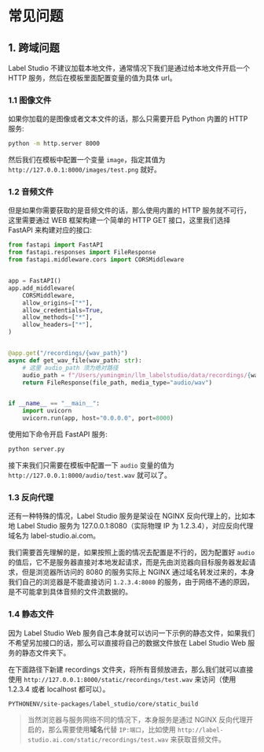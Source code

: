 # 常见问题

<show-structure for="chapter,procedure" depth="2"/>

## 1. 跨域问题

Label Studio 不建议加载本地文件，通常情况下我们是通过给本地文件开启一个 HTTP 服务，然后在模板里面配置变量的值为具体 url。

### 1.1 图像文件

如果你加载的是图像或者文本文件的话，那么只需要开启 Python 内置的 HTTP 服务:

```Bash
python -m http.server 8000
```

然后我们在模板中配置一个变量 `image`，指定其值为 `http://127.0.0.1:8000/images/test.png` 就好。

### 1.2 音频文件

但是如果你需要获取的是音频文件的话，那么使用内置的 HTTP 服务就不可行，这里需要通过 WEB 框架构建一个简单的 HTTP GET 接口，这里我们选择 FastAPI 来构建对应的接口:

```Python
from fastapi import FastAPI
from fastapi.responses import FileResponse
from fastapi.middleware.cors import CORSMiddleware


app = FastAPI()
app.add_middleware(
    CORSMiddleware,
    allow_origins=["*"],
    allow_credentials=True,
    allow_methods=["*"],
    allow_headers=["*"],
)


@app.get("/recordings/{wav_path}")
async def get_wav_file(wav_path: str):
    # 这里 audio_path 须为绝对路径
    audio_path = f"/Users/yumingmin/llm_labelstudio/data/recordings/{wav_path}"
    return FileResponse(file_path, media_type="audio/wav")


if __name__ == "__main__":
    import uvicorn
    uvicorn.run(app, host="0.0.0.0", port=8000)
```

使用如下命令开启 FastAPI 服务:

```Bash
python server.py
```

接下来我们只需要在模板中配置一下 `audio` 变量的值为 `http://127.0.0.1:8000/audio/test.wav` 就可以了。

### 1.3 反向代理

还有一种特殊的情况，Label Studio 服务是架设在 NGINX 反向代理上的，比如本地 Label Studio 服务为 127.0.0.1:8080（实际物理 IP 为 1.2.3.4），对应反向代理域名为 label-studio.ai.com。

我们需要首先理解的是，如果按照上面的情况去配置是不行的，因为配置好 `audio` 的值后，它不是服务器直接对本地发起请求，而是先由浏览器向目标服务器发起请求，但是浏览器所访问的 8080 的服务实际上 NGINX 通过域名转发过来的，本身我们自己的浏览器是不能直接访问 `1.2.3.4:8080` 的服务，由于网络不通的原因，是不可能拿到具体音频的文件流数据的。


### 1.4 静态文件

因为 Label Studio Web 服务自己本身就可以访问一下示例的静态文件，如果我们不希望另加接口的话，那么可以直接将自己的数据文件放在 Label Studio Web 服务的静态文件夹下。

在下面路径下新建 recordings 文件夹，将所有音频放进去，那么我们就可以直接使用 `http://127.0.0.1:8000/static/recordings/test.wav` 来访问（使用 1.2.3.4 或者 localhost 都可以）。

```Text
PYTHONENV/site-packages/label_studio/core/static_build
```

> 当然浏览器与服务网络不同的情况下，本身服务是通过 NGINX 反向代理开启的，那么需要使用**域名**代替 `IP:端口`，比如使用 `http://label-studio.ai.com/static/recordings/test.wav` 来获取音频文件。
